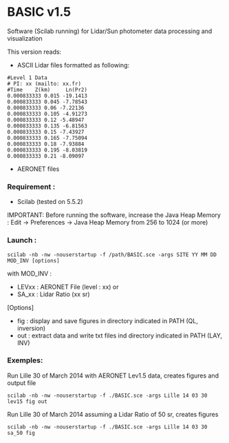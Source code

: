# BASIC v1.5
Software (Scilab running) for Lidar/Sun photometer data processing and visualization


This version reads:
- ASCII Lidar files formatted as following:

```
#Level 1 Data
# PI: xx (mailto: xx.fr)
#Time    Z(km)     Ln(Pr2)
0.000833333 0.015 -19.1413
0.000833333 0.045 -7.78543
0.000833333 0.06 -7.22136
0.000833333 0.105 -4.91273
0.000833333 0.12 -5.48947
0.000833333 0.135 -6.81563
0.000833333 0.15 -7.43927
0.000833333 0.165 -7.75094
0.000833333 0.18 -7.93884
0.000833333 0.195 -8.03819
0.000833333 0.21 -8.09097
```


- AERONET files

### Requirement :
- Scilab (tested on 5.5.2)

IMPORTANT: Before running the software, increase the Java Heap Memory :
Edit -> Preferences -> Java Heap Memory from 256 to 1024 (or more)

### Launch :
```
scilab -nb -nw -nouserstartup -f /path/BASIC.sce -args SITE YY MM DD MOD_INV [options]
```
with
MOD_INV :
- LEVxx : AERONET File (level : xx)
or
- SA_xx : Lidar Ratio (xx sr)

\[Options\]
- fig : display and save figures in directory indicated in PATH (QL, inversion)
- out : extract data and write txt files ind directory indicated in PATH (LAY, INV)

### Exemples:
Run Lille 30 of March 2014 with AERONET Lev1.5 data, creates figures and output file
```
scilab -nb -nw -nouserstartup -f ./BASIC.sce -args Lille 14 03 30 lev15 fig out
```

Run Lille 30 of March 2014 assuming a Lidar Ratio of 50 sr, creates figures
```
scilab -nb -nw -nouserstartup -f ./BASIC.sce -args Lille 14 03 30 sa_50 fig
```
